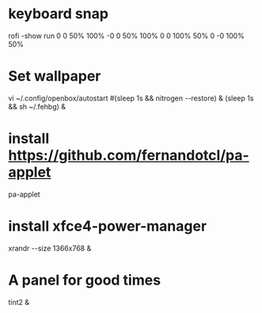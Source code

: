 # keyboard snap
<keyboard>
   <keybind key="W-space">
      <action name="Execute">
        <command>rofi -show run </command>
      </action>
  </keybind>
  <keybind key="W-Left">
    <action name="Unmaximize" />
    <action name="MoveResizeTo">
      <x>0</x>
      <y>0</y>
      <width>50%</width>
      <height>100%</height>
    </action>
  </keybind>

  <keybind key="W-Right">
    <action name="Unmaximize" />
    <action name="MoveResizeTo">
      <x>-0</x>
      <y>0</y>
      <width>50%</width>
      <height>100%</height>
    </action>
  </keybind>

  <keybind key="W-Up">
    <action name="Unmaximize" />
    <action name="MoveResizeTo">
      <x>0</x>
      <y>0</y>
      <width>100%</width>
      <height>50%</height>
    </action>
  </keybind>

  <keybind key="W-Down">
    <action name="Unmaximize" />
    <action name="MoveResizeTo">
      <x>0</x>
      <y>-0</y>
      <width>100%</width>
      <height>50%</height>
    </action>
  </keybind>
</keyboard>



# Set wallpaper
vi ~/.config/openbox/autostart
#(sleep 1s && nitrogen --restore) &
(sleep 1s && sh ~/.fehbg) &

# install https://github.com/fernandotcl/pa-applet
pa-applet

# install xfce4-power-manager

xrandr --size 1366x768 &

# A panel for good times
tint2 &
